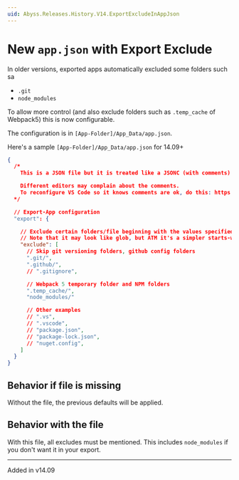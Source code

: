```yaml
---
uid: Abyss.Releases.History.V14.ExportExcludeInAppJson
---
```


# New `app.json` with Export Exclude

In older versions, exported apps automatically excluded some folders such sa

* `.git`
* `node_modules`

To allow more control (and also exclude folders such as `.temp_cache` of Webpack5) this is now configurable. 

The configuration is in `[App-Folder]/App_Data/app.json`.

Here's a sample `[App-Folder]/App_Data/app.json` for 14.09+

```json
{
  /*
    This is a JSON file but it is treated like a JSONC (with comments).

    Different editors may complain about the comments. 
    To reconfigure VS Code so it knows comments are ok, do this: https://azing.org/2sxc/r/h9m1l6JO
  */

  // Export-App configuration
  "export": {

    // Exclude certain folders/file beginning with the values specified below
    // Note that it may look like glob, but ATM it's a simpler starts-with mechanism
    "exclude": [
      // Skip git versioning folders, github config folders
      ".git/",
      ".github/",
      // ".gitignore",

      // Webpack 5 temporary folder and NPM folders
      ".temp_cache/",
      "node_modules/"

      // Other examples
      // ".vs",
      // ".vscode",
      // "package.json",
      // "package-lock.json",
      // "nuget.config",
    ]
  }
}

```

## Behavior if file is missing

Without the file, the previous defaults will be applied.

## Behavior with the file

With this file, all excludes must be mentioned. 
This includes `node_modules` if you don't want it in your export. 

---

Added in v14.09